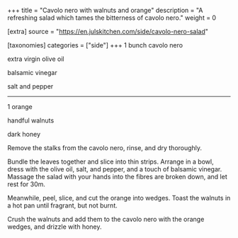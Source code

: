 +++
title = "Cavolo nero with walnuts and orange"
description = "A refreshing salad which tames the bitterness of cavolo nero."
weight = 0

[extra]
source = "https://en.julskitchen.com/side/cavolo-nero-salad"

[taxonomies]
categories = ["side"]
+++
1 bunch cavolo nero

extra virgin olive oil

balsamic vinegar

salt and pepper

---

1 orange

handful walnuts

dark honey
<!-- sep -->
Remove the stalks from the cavolo nero, rinse, and dry thoroughly.

Bundle the leaves together and slice into thin strips.
Arrange in a bowl, dress with the olive oil, salt, and pepper, and a touch of balsamic vinegar.
Massage the salad with your hands into the fibres are broken down, and let rest for 30m.

Meanwhile, peel, slice, and cut the orange into wedges.
Toast the walnuts in a hot pan until fragrant, but not burnt.

Crush the walnuts and add them to the cavolo nero with the orange wedges, and drizzle with honey.
